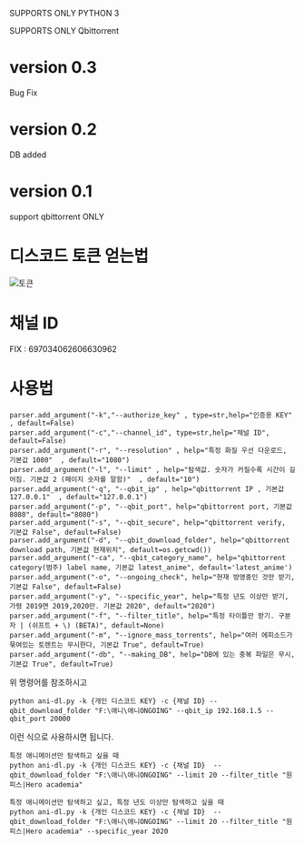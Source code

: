 SUPPORTS ONLY PYTHON 3

SUPPORTS ONLY Qbittorrent

version 0.3
===========
Bug Fix

version 0.2
==========
DB added

version 0.1
==========
support qbittorrent ONLY



디스코드 토큰 얻는법
=========================================
![토큰](https://camo.githubusercontent.com/c2b81974c4c3805873fccd916c5cec055bbdb3a7/68747470733a2f2f692e696d6775722e636f6d2f6a68674f554c702e676966)


채널 ID
=========================================
FIX : 697034062606630962



사용법
==========
 ```
parser.add_argument("-k","--authorize_key" , type=str,help="인증용 KEY" , default=False)
parser.add_argument("-c","--channel_id", type=str,help="채널 ID", default=False)
parser.add_argument("-r", "--resolution" , help="특정 화질 우선 다운로드, 기본값 1080"  , default="1080")
parser.add_argument("-l", "--limit" , help="탐색값. 숫자가 커질수록 시간이 길어짐. 기본값 2 (페이지 숫자를 말함)"  , default="10")
parser.add_argument("-q", "--qbit_ip" , help="qbittorrent IP , 기본값 127.0.0.1"  , default="127.0.0.1")
parser.add_argument("-p", "--qbit_port", help="qbittorrent port, 기본값 8080", default="8080")
parser.add_argument("-s", "--qbit_secure", help="qbittorrent verify, 기본값 False", default=False)
parser.add_argument("-d", "--qbit_download_folder", help="qbittorrent download path, 기본값 현재위치", default=os.getcwd())
parser.add_argument("-ca", "--qbit_category_name", help="qbittorrent category(범주) label name, 기본값 latest_anime", default='latest_anime')
parser.add_argument("-o", "--ongoing_check", help="현재 방영중인 것만 받기, 기본값 False", default=False)
parser.add_argument("-y", "--specific_year", help="특정 년도 이상만 받기, 가령 2019면 2019,2020만. 기본값 2020", default="2020")
parser.add_argument("-f", "--filter_title", help="특정 타이틀만 받기. 구분자 | (쉬프트 + \) (BETA)", default=None)
parser.add_argument("-m", "--ignore_mass_torrents", help="여러 에피소드가 묶여있는 토렌트는 무시한다, 기본값 True", default=True)
parser.add_argument("-db", "--making_DB", help="DB에 있는 중복 파일은 무시, 기본값 True", default=True)
```
    
    
위 명령어를 참조하시고



```
python ani-dl.py -k {개인 디스코드 KEY} -c {채널 ID} --qbit_download_folder "F:\애니\애니ONGOING" --qbit_ip 192.168.1.5 --qbit_port 20000
```

이런 식으로 사용하시면 됩니다.





```
특정 애니메이션만 탐색하고 싶을 때
python ani-dl.py -k {개인 디스코드 KEY} -c {채널 ID}  --qbit_download_folder "F:\애니\애니ONGOING" --limit 20 --filter_title "원피스|Hero academia"
```



```
특정 애니메이션만 탐색하고 싶고, 특정 년도 이상만 탐색하고 싶을 때
python ani-dl.py -k {개인 디스코드 KEY} -c {채널 ID}  --qbit_download_folder "F:\애니\애니ONGOING" --limit 20 --filter_title "원피스|Hero academia" --specific_year 2020
```
